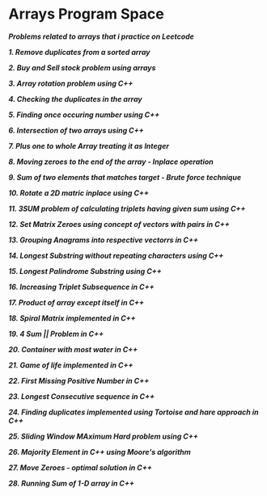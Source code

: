 # Arrays Program Space


***Problems related to arrays that i practice on Leetcode***

***1. Remove duplicates from a sorted array***

***2. Buy and Sell stock problem using arrays***

***3. Array rotation problem using C++***

***4. Checking the duplicates in the array***

***5. Finding once occuring number using C++***

***6. Intersection of two arrays using C++***

***7. Plus one to whole Array treating it as Integer***

***8. Moving zeroes to the end of the array - Inplace operation***

***9. Sum of two elements that matches target - Brute force technique***

***10. Rotate a 2D matric inplace using C++***

***11. 3SUM problem of calculating triplets having given sum using C++***

***12. Set Matrix Zeroes using concept of vectors with pairs in C++***

***13. Grouping Anagrams into respective vectorrs in C++***

***14. Longest Substring without repeating characters using C++***

***15. Longest Palindrome Substring using C++***

***16. Increasing Triplet Subsequence in C++***

***17. Product of array except itself in C++***

***18. Spiral Matrix implemented in C++***

***19. 4 Sum || Problem in C++***

***20. Container with most water in C++***

***21. Game of life implemented in C++***

***22. First Missing Positive Number in C++***

***23. Longest Consecutive sequence in C++***

***24. Finding duplicates implemented using Tortoise and hare approach in C++***

***25. Sliding Window MAximum Hard problem using C++***

***26. Majority Element in C++ using Moore's algorithm***

***27. Move Zeroes - optimal solution in C++***

***28. Running Sum of 1-D array in C++***



